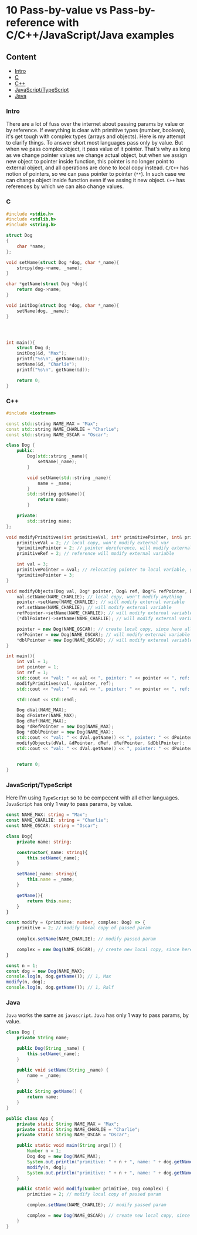 # 10 Pass-by-value vs Pass-by-reference with C/C++/JavaScript/Java examples

## Content
* [Intro](#intro)
* [C](#c)
* [C++](#c++)
* [JavaScript/TypeScript](#javascript/typescript)
* [Java](#java)

### Intro

There are a lot of fuss over the internet about passing params by value or by reference. If everything is clear with primitive types (number, boolean), it's get tough with complex types (arrays and objects).
Here is my attempt to clarify things. To answer short most languages pass only by value. But when we pass complex object, it pass value of it pointer. That's why as long as we change pointer values we change actual object,
but when we assign new object to pointer inside function, this pointer is no longer point to external object, and all operations are done to local copy instead.
`C/C++` has notion of pointers, so we can pass pointer to pointer (`**`). In such case we can change object inside function even if we assing it new object.
`C++` has references by which we can also change values.

### C

```c
#include <stdio.h>
#include <stdlib.h>
#include <string.h>

struct Dog
{
    char *name;
};

void setName(struct Dog *dog, char *_name){
    strcpy(dog->name, _name);
}

char *getName(struct Dog *dog){
    return dog->name;
}

void initDog(struct Dog *dog, char *_name){
    setName(dog, _name);
}




int main(){
    struct Dog d;
    initDog(&d, "Max");
    printf("%s\n", getName(&d));
    setName(&d, "Charlie");
    printf("%s\n", getName(&d));

    return 0;
}
```

### C++

```c++
#include <iostream>

const std::string NAME_MAX = "Max";
const std::string NAME_CHARLIE = "Charlie";
const std::string NAME_OSCAR = "Oscar";

class Dog {
    public:
        Dog(std::string _name){
            setName(_name);
        }

        void setName(std::string _name){
            name = _name;
        }
        std::string getName(){
            return name;
        }

    private:
        std::string name;
};

void modifyPrimitives(int primitiveVal, int* primitivePointer, int& primitiveRef){
    primitiveVal = 2; // local copy, won't modify external var
    *primitivePointer = 2; // pointer dereference, will modify external variable
    primitiveRef = 2; // reference will modify external variable

    int val = 3;
    primitivePointer = &val; // relocating pointer to local variable, since here all pointer modification is done to local variable, external pointer will not change
    *primitivePointer = 3;
}

void modifyObjects(Dog val, Dog* pointer, Dog& ref, Dog*& refPointer, Dog** dblPointer){
    val.setName(NAME_CHARLIE); // local copy, won't modify anything
    pointer->setName(NAME_CHARLIE); // will modify external variable
    ref.setName(NAME_CHARLIE); // will modify external variable
    refPointer->setName(NAME_CHARLIE); // will modify external variable
    (*dblPointer)->setName(NAME_CHARLIE); // will modify external variable

    pointer = new Dog(NAME_OSCAR); // create local copy, since here all modification won't affect external variable
    refPointer = new Dog(NAME_OSCAR); // will modify external variable
    *dblPointer = new Dog(NAME_OSCAR); // will modify external variable
}

int main(){
    int val = 1;
    int pointer = 1;
    int ref = 1;
    std::cout << "val: " << val << ", pointer: " << pointer << ", ref: " << ref << std::endl; // val: 1, pointer: 1, ref: 1
    modifyPrimitives(val, &pointer, ref);
    std::cout << "val: " << val << ", pointer: " << pointer << ", ref: " << ref << std::endl; // val: 1, pointer: 2, ref: 2

    std::cout << std::endl;

    Dog dVal(NAME_MAX);
    Dog dPointer(NAME_MAX);
    Dog dRef(NAME_MAX);
    Dog *dRefPointer = new Dog(NAME_MAX);
    Dog *dDblPointer = new Dog(NAME_MAX);
    std::cout << "val: " << dVal.getName() << ", pointer: " << dPointer.getName() << ", ref: " << dRef.getName() << ", dRefPointer: " << dRefPointer->getName() << ", dDblPointer: " << dDblPointer->getName() << std::endl; // val: Max, pointer: Max, ref: Max, dRefPointer: Max, dDblPointer: Max
    modifyObjects(dVal, &dPointer, dRef, dRefPointer, &dDblPointer);
    std::cout << "val: " << dVal.getName() << ", pointer: " << dPointer.getName() << ", ref: " << dRef.getName() << ", dRefPointer: " << dRefPointer->getName() << ", dDblPointer: " << dDblPointer->getName() << std::endl; // val: Max, pointer: Charlie, ref: Charlie, dRefPointer: Oscar, dDblPointer: Oscar
    

    return 0;
}
```


### JavaScript/TypeScript

Here I'm using `TypeScript` so to be compecent with all other languages. `JavaScript` has only 1 way to pass params, by value.

```typescript
const NAME_MAX: string = "Max";
const NAME_CHARLIE: string = "Charlie";
const NAME_OSCAR: string = "Oscar";

class Dog{
    private name: string;

    constructor(_name: string){
        this.setName(_name);
    }

    setName(_name: string){
        this.name = _name;
    }

    getName(){
        return this.name;
    }
}

const modify = (primitive: number, complex: Dog) => {
    primitive = 2; // modify local copy of passed param
    
    complex.setName(NAME_CHARLIE); // modify passed param

    complex = new Dog(NAME_OSCAR); // create new local copy, since here all is done with newly created local copy
}

const n = 1;
const dog = new Dog(NAME_MAX);
console.log(n, dog.getName()); // 1, Max
modify(n, dog);
console.log(n, dog.getName()); // 1, Ralf
```

### Java

`Java` works the same as `javascript`. `Java` has only 1 way to pass params, by value.

```java
class Dog {
    private String name;

    public Dog(String _name) {
        this.setName(_name);
    }

    public void setName(String _name) {
        name = _name;
    }

    public String getName() {
        return name;
    }
}

public class App {
    private static String NAME_MAX = "Max";
    private static String NAME_CHARLIE = "Charlie";
    private static String NAME_OSCAR = "Oscar";

    public static void main(String args[]) {
        Number n = 1;
        Dog dog = new Dog(NAME_MAX);
        System.out.println("primitive: " + n + ", name: " + dog.getName());
        modify(n, dog);
        System.out.println("primitive: " + n + ", name: " + dog.getName());
    }

    public static void modify(Number primitive, Dog complex) {
        primitive = 2; // modify local copy of passed param

        complex.setName(NAME_CHARLIE); // modify passed param

        complex = new Dog(NAME_OSCAR); // create new local copy, since here all is done with newly created local copy
    }
}
```















